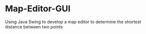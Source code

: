 # Map-Editor-GUI
Using Java Swing to develop a map editor to determine the shortest distance between two points
